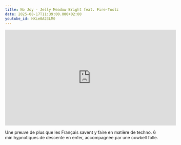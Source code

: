 ```yaml
---
title: No Joy - Jelly Meadow Bright feat. Fire-Toolz
date: 2025-08-17T11:39:00.000+02:00
youtube_id: HXie0A23LM0
---
```

<iframe width="560" height="315" src="https://www.youtube.com/embed/HXie0A23LM0?si=pd--PU0QosUBj-Au" title="YouTube video player" frameborder="0" allow="accelerometer; autoplay; clipboard-write; encrypted-media; gyroscope; picture-in-picture; web-share" referrerpolicy="strict-origin-when-cross-origin" allowfullscreen></iframe>

Une preuve de plus que les Français savent y faire en matière de techno. 6 min hypnotiques de descente en enfer, accompagnée par une cowbell folle.
